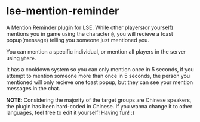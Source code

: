 # lse-mention-reminder
A Mention Reminder plugin for LSE. While other players(or yourself) mentions you in game using the character `@`, you will recieve a toast popup(message) telling you someone just mentioned you.

You can mention a specific individual, or mention all players in the server using `@here`. 

It has a cooldown system so you can only mention once in 5 seconds, if you attempt to mention someone more than once in 5 seconds, the person you mentioned will only recieve one toast popup, but they can see your mention messages in the chat.


**NOTE**: Considering the majority of the target groups are Chinese speakers, the plugin has been hard-coded in Chinese. If you wanna change it to other languages, feel free to edit it yourself!
Having fun! :)

